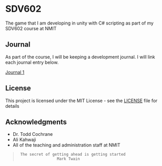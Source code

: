 # SDV602

The game that I am developing in unity with C# scripting as part of my SDV602 course at NMIT

## Journal

As part of the course, I will be keeping a development journal. I will link each journal entry below.

[Journal 1](http://MCKevmeister.github.io)

## License

This project is licensed under the MIT License - see the [LICENSE](LICENSE) file for details

## Acknowledgments

* Dr. Todd Cochrane
* Ali Kahwaji
* All of the teaching and administration staff at NMIT

>      The secret of getting ahead is getting started
>                      Mark Twain
